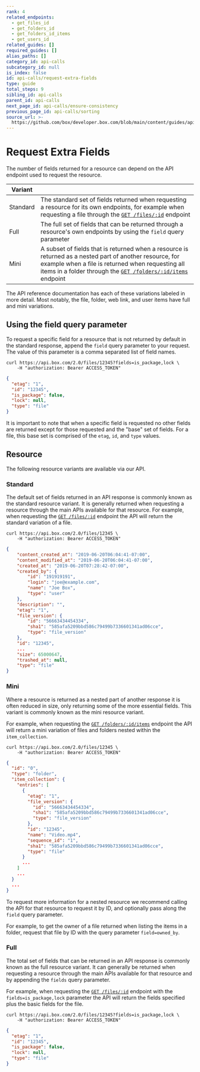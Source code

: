 ```yaml
---
rank: 4
related_endpoints:
  - get_files_id
  - get_folders_id
  - get_folders_id_items
  - get_users_id
related_guides: []
required_guides: []
alias_paths: []
category_id: api-calls
subcategory_id: null
is_index: false
id: api-calls/request-extra-fields
type: guide
total_steps: 9
sibling_id: api-calls
parent_id: api-calls
next_page_id: api-calls/ensure-consistency
previous_page_id: api-calls/sorting
source_url: >-
  https://github.com/box/developer.box.com/blob/main/content/guides/api-calls/request-extra-fields.md
---
```

# Request Extra Fields

The number of fields returned for a resource can depend on the API endpoint used
to request the resource.

| Variant  |                                                                                                                                                                                                                                                                  |
| -------- | ---------------------------------------------------------------------------------------------------------------------------------------------------------------------------------------------------------------------------------------------------------------- |
| Standard | The standard set of fields returned when requesting a resource for its own endpoints, for example when requesting a file through the [`GET /files/:id`](endpoint://get_files_id) endpoint                                                                        |
| Full     | The full set of fields that can be returned through a resource's own endpoints by using the `field` query parameter                                                                                                                                              |
| Mini     | A subset of fields that is returned when a resource is returned as a nested part of another resource, for example when a file is returned when requesting all items in a folder through the [`GET /folders/:id/items`](endpoint://get_folders_id_items) endpoint |

The API reference documentation has each of these variations labeled in more
detail. Most notably, the file, folder, web link, and user items have full and
mini variations.

## Using the field query parameter

To request a specific field for a resource that is not returned by default in
the standard response, append the `field` query parameter to your request. The
value of this parameter is a comma separated list of field names.

```curl
curl https://api.box.com/2.0/files/12345?fields=is_package,lock \
    -H "authorization: Bearer ACCESS_TOKEN"
```

```json
{
  "etag": "1",
  "id": "12345",
  "is_package": false,
  "lock": null,
  "type": "file"
}
```

<Message type='notice'>

It is important to note that when a specific field is requested no other
fields are returned except for those requested and the "base" set of fields.
For a file, this base set is comprised of the `etag`, `id`, and `type` values.

</Message>

## Resource

The following resource variants are available via our API.

### Standard

The default set of fields returned in an API response is commonly known as the
standard resource variant. It is generally returned when requesting a resource
through the main APIs available for that resource. For example, when requesting
the [`GET /files/:id`](endpoint://get_files_id) endpoint the API will return
the standard variation of a file.

```curl
curl https://api.box.com/2.0/files/12345 \
    -H "authorization: Bearer ACCESS_TOKEN"
```

```json
{
    "content_created_at": "2019-06-20T06:04:41-07:00",
    "content_modified_at": "2019-06-20T06:04:41-07:00",
    "created_at": "2019-06-20T07:28:42-07:00",
    "created_by": {
        "id": "191919191",
        "login": "joe@example.com",
        "name": "Joe Box",
        "type": "user"
    },
    "description": "",
    "etag": "1",
    "file_version": {
        "id": "56663434454334",
        "sha1": "585afa5209bbd586c79499b7336601341ad06cce",
        "type": "file_version"
    },
    "id": "12345",
    ...
    "size": 65000647,
    "trashed_at": null,
    "type": "file"
}
```

### Mini

Where a resource is returned as a nested part of another response it is often
reduced in size, only returning some of the more essential fields. This variant
is commonly known as the mini resource variant.

For example, when requesting the
[`GET /folders/:id/items`](endpoint://get_folders_id_items) endpoint the API
will return a mini variation of files and folders nested within the `item_collection`.

```curl
curl https://api.box.com/2.0/files/12345 \
    -H "authorization: Bearer ACCESS_TOKEN"
```

```json
{
  "id": "0",
  "type": "folder",
  "item_collection": {
    "entries": [
      {
        "etag": "1",
        "file_version": {
          "id": "56663434454334",
          "sha1": "585afa5209bbd586c79499b7336601341ad06cce",
          "type": "file_version"
        },
        "id": "12345",
        "name": "Video.mp4",
        "sequence_id": "1",
        "sha1": "585afa5209bbd586c79499b7336601341ad06cce",
        "type": "file"
      }
      ...
    ]
    ...
  }
  ...
}
```

<Message type='notice'>

To request more information for a nested resource we recommend calling the
API for that resource to request it by ID, and optionally pass along the
`field` query parameter.

For example, to get the owner of a file returned when listing the items in a
folder, request that file by ID with the query parameter `field=owned_by`.

</Message>

### Full

The total set of fields that can be returned in an API response is commonly known
as the full resource variant. It can generally be returned when requesting a resource
through the main APIs available for that resource and by appending the `fields`
query parameter.

For example, when requesting the [`GET /files/:id`](endpoint://get_files_id)
endpoint with the `fields=is_package,lock` parameter the API will return the fields
specified plus the basic fields for the file.

```curl
curl https://api.box.com/2.0/files/12345?fields=is_package,lock \
    -H "authorization: Bearer ACCESS_TOKEN"
```

```json
{
  "etag": "1",
  "id": "12345",
  "is_package": false,
  "lock": null,
  "type": "file"
}
```